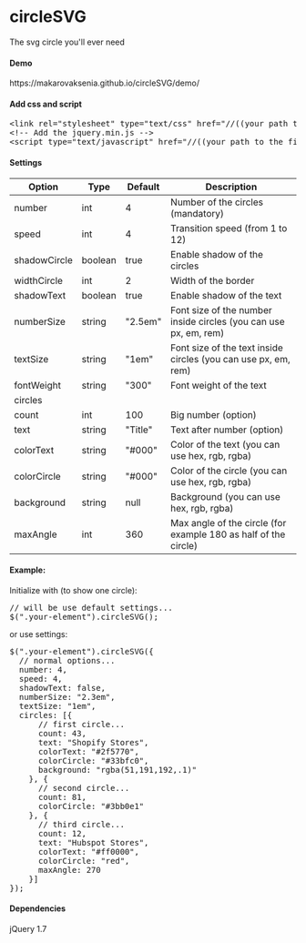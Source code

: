 <h1>circleSVG</h1>
<p>The svg circle you'll ever need</p>

<h4>Demo</h4>
https://makarovaksenia.github.io/circleSVG/demo/

<h4>Add css and script</h4>
<div class="highlight highlight-text-html-basic"><pre>&lt;<span class="pl-ent">link</span> <span class="pl-e">rel</span>=<span class="pl-s"><span class="pl-pds">"</span>stylesheet<span class="pl-pds">"</span></span> <span class="pl-e">type</span>=<span class="pl-s"><span class="pl-pds">"</span>text/css<span class="pl-pds">"</span></span> <span class="pl-e">href</span>=<span class="pl-s"><span class="pl-pds">"</span>//((your path to the file))/circleSVG.css<span class="pl-pds">"</span></span>/&gt;
<span class="pl-c">&lt;!-- Add the jquery.min.js --&gt;</span>
&lt;<span class="pl-ent">script</span> <span class="pl-e">type</span>=<span class="pl-s"><span class="pl-pds">"</span>text/javascript<span class="pl-pds">"</span></span> <span class="pl-e">href</span>=<span class="pl-s"><span class="pl-pds">"</span>//((your path to the file))/circleSVG.js<span class="pl-pds">"</span></span>&gt;&lt;<span class="pl-ent">/script</span>&gt;</pre></div>

<h4>Settings</h4>
<table><thead>
<tr>
<th>Option</th>
<th>Type</th>
<th>Default</th>
<th>Description</th>
</tr>
</thead><tbody>
<tr>
<td>number</td>
<td>int</td>
<td>4</td>
<td>Number of the circles (mandatory)</td>
</tr>
<tr>
<td>speed</td>
<td>int</td>
<td>4</td>
<td>Transition speed (from 1 to 12)</td>
</tr>
<tr>
<td>shadowCircle</td>
<td>boolean</td>
<td>true</td>
<td>Enable shadow of the circles</td>
</tr>
<tr>
<td>widthCircle</td>
<td>int</td>
<td>2</td>
<td>Width of the border</td>
</tr>
<tr>
<td>shadowText</td>
<td>boolean</td>
<td>true</td>
<td>Enable shadow of the text</td>
</tr>
<tr>
<td>numberSize</td>
<td>string</td>
<td>"2.5em"</td>
<td>Font size of the number inside circles (you can use px, em, rem)</td>
</tr>
<tr>
<td>textSize</td>
<td>string</td>
<td>"1em"</td>
<td>Font size of the text inside circles (you can use px, em, rem)</td>
</tr>
<tr>
<tr>
<td>fontWeight</td>
<td>string</td>
<td>"300"</td>
<td>Font weight of the text</td>
</tr>
<tr>
<tr>
<td colspan="100%">circles</td>
</tr>
<tr>
<td>count</td>
<td>int</td>
<td>100</td>
<td>Big number (option)</td>
</tr>
<tr>
<td>text</td>
<td>string</td>
<td>"Title"</td>
<td>Text after number (option)</td>
</tr>
<tr>
<td>colorText</td>
<td>string</td>
<td>"#000"</td>
<td>Color of the text (you can use hex, rgb, rgba)</td>
</tr>
<tr>
<td>colorCircle</td>
<td>string</td>
<td>"#000"</td>
<td>Color of the circle (you can use hex, rgb, rgba)</td>
</tr>
<tr>
<td>background</td>
<td>string</td>
<td>null</td>
<td>Background (you can use hex, rgb, rgba)</td>
</tr>
<tr>
<td>maxAngle</td>
<td>int</td>
<td>360</td>
<td>Max angle of the circle (for example 180 as half of the circle)</td>
</tr>
</tbody></table>

<h4>Example:</h4>
<p>Initialize with (to show one circle):</p>
<div class="highlight highlight-source-js"><pre>
<span class="pl-c">// will be use default settings...</span>
<span class="pl-en">$</span>(<span class="pl-s"><span class="pl-pds">"</span>.your-element<span class="pl-pds">"</span></span>).<span class="pl-en">circleSVG</span>();</pre></div>
<p>or use settings:</p>
<div class="highlight highlight-source-js"><pre>
<span class="pl-en">$</span>(<span class="pl-s"><span class="pl-pds">"</span>.your-element<span class="pl-pds">"</span></span>).<span class="pl-en">circleSVG</span>({
  <span class="pl-c">// normal options...</span>
  number<span class="pl-k">:</span> <span class="pl-c1">4</span>,
  speed<span class="pl-k">:</span> <span class="pl-c1">4</span>,
  shadowText<span class="pl-k">:</span> <span class="pl-c1">false</span>,
  numberSize<span class="pl-k">:</span> <span class="pl-c1">"2.3em"</span>,
  textSize<span class="pl-k">:</span> <span class="pl-c1">"1em"</span>,
  circles<span class="pl-k">:</span> [{
      <span class="pl-c">// first circle...</span>
      count<span class="pl-k">:</span> <span class="pl-c1">43</span>,
      text<span class="pl-k">:</span> <span class="pl-c1">"Shopify Stores"</span>,
      colorText<span class="pl-k">:</span> <span class="pl-c1">"#2f5770"</span>,
      colorCircle<span class="pl-k">:</span> <span class="pl-c1">"#33bfc0"</span>,
      background<span class="pl-k">:</span> <span class="pl-c1">"rgba(51,191,192,.1)"</span>
    }, {
      <span class="pl-c">// second circle...</span>
      count<span class="pl-k">:</span> <span class="pl-c1">81</span>,
      colorCircle<span class="pl-k">:</span> <span class="pl-c1">"#3bb0e1"</span>
    }, {
      <span class="pl-c">// third circle...</span>
      count<span class="pl-k">:</span> <span class="pl-c1">12</span>,
      text<span class="pl-k">:</span> <span class="pl-c1">"Hubspot Stores"</span>,
      colorText<span class="pl-k">:</span> <span class="pl-c1">"#ff0000"</span>,
      colorCircle<span class="pl-k">:</span> <span class="pl-c1">"red"</span>,
      maxAngle<span class="pl-k">:</span> <span class="pl-c1">270</span>
    }]
});</pre></div>

<h4>Dependencies</h4>
<p>jQuery 1.7</p>
